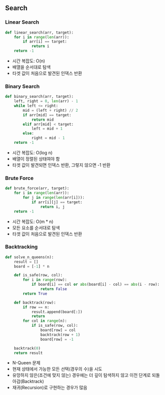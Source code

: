 ## Search

### Linear Search

```python
def linear_search(arr, target):
    for i in range(len(arr)):
        if arr[i] == target:
            return i
    return -1
```

- 시간 복잡도: O(n)
- 배열을 순서대로 탐색
- 타겟 값이 처음으로 발견된 인덱스 반환

### Binary Search

```python
def binary_search(arr, target):
    left, right = 0, len(arr) - 1
    while left <= right:
        mid = (left + right) // 2
        if arr[mid] == target:
            return mid
        elif arr[mid] < target:
            left = mid + 1
        else:
            right = mid - 1
    return -1
```

- 시간 복잡도: O(log n)
- 배열이 정렬된 상태여야 함
- 타겟 값이 발견되면 인덱스 반환, 그렇지 않으면 -1 반환

### Brute Force

```python
def brute_force(arr, target):
    for i in range(len(arr)):
        for j in range(len(arr[i])):
            if arr[i][j] == target:
                return i, j
    return -1
```

- 시간 복잡도: O(m \* n)
- 모든 요소를 순서대로 탐색
- 타겟 값이 처음으로 발견된 인덱스 반환

### Backtracking

```python
def solve_n_queens(n):
    result = []
    board = [-1] * n

    def is_safe(row, col):
        for i in range(row):
            if board[i] == col or abs(board[i] - col) == abs(i - row):
                return False
        return True

    def backtrack(row):
        if row == n:
            result.append(board[:])
            return
        for col in range(n):
            if is_safe(row, col):
                board[row] = col
                backtrack(row + 1)
                board[row] = -1

    backtrack(0)
    return result
```

- N-Queen 문제
- 현재 상태에서 가능한 모든 선택(경우의 수)을 시도
- 유망하지 않은(조건에 맞지 않는) 경우에는 더 깊이 탐색하지 않고 이전 단계로 되돌아감(Backtrack)
- 재귀(Recursion)로 구현하는 경우가 많음

